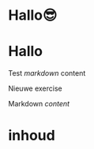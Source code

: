 # Hallo😎
# Hallo
Test *markdown* content

Nieuwe exercise

<ShortExercise id="ApUwpNCJdpffd68OdlwZ" title="test">
  
  Markdown *content*
  
  # inhoud
  
</ShortExercise>
